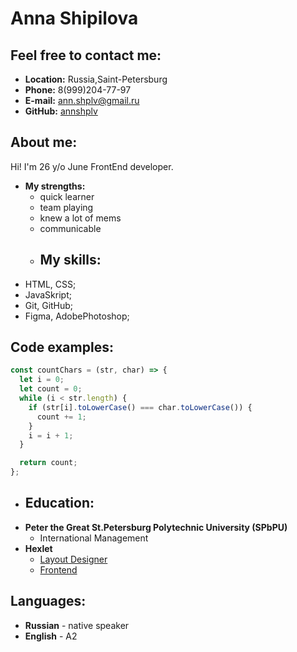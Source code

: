 # Anna Shipilova
## Feel free to contact me:
* **Location:** Russia,Saint-Petersburg
* **Phone:** 8(999)204-77-97
* **E-mail:** ann.shplv@gmail.ru
* **GitHub:** [annshplv](https://github.com/annshplv)
## About me:
Hi! I'm 26 y/o June FrontEnd developer. 
* **My strengths:**
  * quick learner
  * team playing
  * knew a lot of mems 
  * communicable
  * ## My skills:
* HTML, CSS;
* JavaSkript;
* Git, GitHub;
* Figma, AdobePhotoshop;
## Code examples: 
```javascript
const countChars = (str, char) => {
  let i = 0;
  let count = 0;
  while (i < str.length) {
    if (str[i].toLowerCase() === char.toLowerCase()) {
      count += 1;
    }
    i = i + 1;
  }

  return count;
};
```
* ## Education: 
* **Peter the Great St.Petersburg Polytechnic University (SPbPU)**
  * International Management
* **Hexlet**
  * [Layout Designer](https://ru.hexlet.io/programs/layout-designer)
  * [Frontend](https://ru.hexlet.io/programs/frontend)
## Languages:
* **Russian** - native speaker
* **English** - A2
